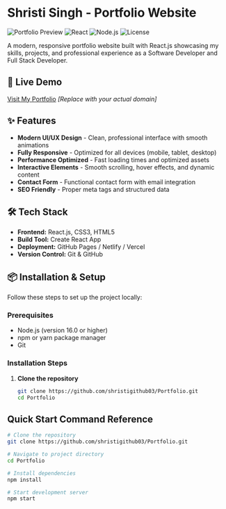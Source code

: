 # Shristi Singh - Portfolio Website

![Portfolio Preview](https://img.shields.io/badge/Portfolio-Live-success)
![React](https://img.shields.io/badge/React-18.2.0-blue)
![Node.js](https://img.shields.io/badge/Node.js-16.0+-green)
![License](https://img.shields.io/badge/License-MIT-yellow)

A modern, responsive portfolio website built with React.js showcasing my skills, projects, and professional experience as a Software Developer and Full Stack Developer.

## 🚀 Live Demo

[Visit My Portfolio](https://shristisingh.com) *[Replace with your actual domain]*

## ✨ Features

- **Modern UI/UX Design** - Clean, professional interface with smooth animations
- **Fully Responsive** - Optimized for all devices (mobile, tablet, desktop)
- **Performance Optimized** - Fast loading times and optimized assets
- **Interactive Elements** - Smooth scrolling, hover effects, and dynamic content
- **Contact Form** - Functional contact form with email integration
- **SEO Friendly** - Proper meta tags and structured data

## 🛠️ Tech Stack

- **Frontend:** React.js, CSS3, HTML5
- **Build Tool:** Create React App
- **Deployment:** GitHub Pages / Netlify / Vercel
- **Version Control:** Git & GitHub

## 📦 Installation & Setup

Follow these steps to set up the project locally:

### Prerequisites

- Node.js (version 16.0 or higher)
- npm or yarn package manager
- Git

### Installation Steps

1. **Clone the repository**
   ```bash
   git clone https://github.com/shristigithub03/Portfolio.git
   cd Portfolio
   
## Quick Start Command Reference

```bash
# Clone the repository
git clone https://github.com/shristigithub03/Portfolio.git

# Navigate to project directory
cd Portfolio

# Install dependencies
npm install

# Start development server
npm start
